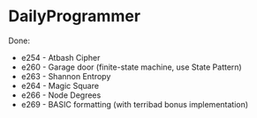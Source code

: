 # DailyProgrammer

Done:
* e254 - Atbash Cipher
* e260 - Garage door (finite-state machine, use State Pattern)
* e263 - Shannon Entropy
* e264 - Magic Square
* e266 - Node Degrees
* e269 - BASIC formatting (with terribad bonus implementation)